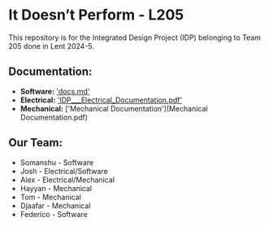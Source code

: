 #  It Doesn’t Perform - L205
This repository is for the Integrated Design Project (IDP) belonging to Team 205 done in Lent 2024-5. 

## Documentation:
- **Software:** ['docs.md'](docs.md)
- **Electrical:** ['IDP___Electrical_Documentation.pdf'](IDP___Electrical_Documentation.pdf) 
- **Mechanical:** ['Mechanical Documentation'](Mechanical Documentation.pdf)

## Our Team:
- Somanshu - Software
- Josh - Electrical/Software
- Alex - Electrical/Mechanical
- Hayyan - Mechanical
- Tom - Mechanical
- Djaafar - Mechanical
- Federico - Software

